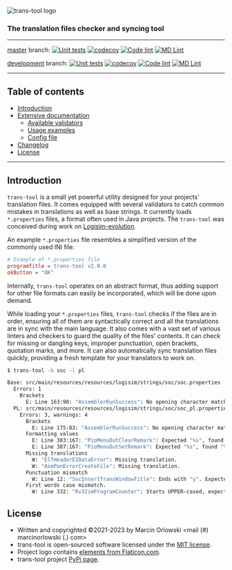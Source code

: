 ![trans-tool logo](artwork/trans-tool-logo.png)

### The translation files checker and syncing tool ###

---

[master](https://github.com/MarcinOrlowski/trans-tool/tree/master) branch:
[![Unit tests](https://github.com/MarcinOrlowski/trans-tool/actions/workflows/unittests.yml/badge.svg?branch=master)](https://github.com/MarcinOrlowski/trans-tool/actions/workflows/unittests.yml)
[![codecov](https://codecov.io/gh/MarcinOrlowski/trans-tool/branch/master/graph/badge.svg?token=3THKJKSQ1G)](https://codecov.io/gh/MarcinOrlowski/trans-tool)
[![Code lint](https://github.com/MarcinOrlowski/trans-tool/actions/workflows/linter.yml/badge.svg?branch=master)](https://github.com/MarcinOrlowski/trans-tool/actions/workflows/linter.yml)
[![MD Lint](https://github.com/MarcinOrlowski/trans-tool/actions/workflows/markdown.yml/badge.svg?branch=master)](https://github.com/MarcinOrlowski/trans-tool/actions/workflows/markdown.yml)

[development](https://github.com/MarcinOrlowski/trans-tool/tree/dev) branch:
[![Unit tests](https://github.com/MarcinOrlowski/trans-tool/actions/workflows/unittests.yml/badge.svg?branch=dev)](https://github.com/MarcinOrlowski/trans-tool/actions/workflows/unittests.yml)
[![codecov](https://codecov.io/gh/MarcinOrlowski/trans-tool/branch/dev/graph/badge.svg?token=3THKJKSQ1G)](https://codecov.io/gh/MarcinOrlowski/trans-tool)
[![Code lint](https://github.com/MarcinOrlowski/trans-tool/actions/workflows/linter.yml/badge.svg?branch=dev)](https://github.com/MarcinOrlowski/trans-tool/actions/workflows/linter.yml)
[![MD Lint](https://github.com/MarcinOrlowski/trans-tool/actions/workflows/markdown.yml/badge.svg?branch=dev)](https://github.com/MarcinOrlowski/trans-tool/actions/workflows/markdown.yml)

---

## Table of contents ##

* [Introduction](#introduction)
* [Extensive documentation](docs/README.md)
  * [Available validators](docs/checks/README.md)
  * [Usage examples](docs/usage.md)
  * [Config file](docs/config.md)
* [Changelog](docs/CHANGES.md)
* [License](#license)

---

## Introduction ##

`trans-tool` is a small yet powerful utility designed for your projects' translation files. It comes
equipped with several validators to catch common mistakes in translations as well as base strings.
It currently loads `*.properties` files, a format often used in Java projects. The
`trans-tool` was conceived during work
on [Logisim-evolution](https://github.com/logisim-evolution/logisim-evolution/).

An example `*.properties` file resembles a simplified version of the commonly used INI file:

```ini
# Example of *.properties file
programTitle = trans-tool v2.0.0
okButton = "OK"
```

Internally, `trans-tool` operates on an abstract format, thus adding support for other file formats
can easily be incorporated, which will be done upon demand.

While loading your `*.properties` files, `trans-tool` checks if the files are in order, ensuring all
of them are syntactically correct and all the translations are in sync with the main language. It
also comes with a vast set of various linters and checkers to guard the quality of the files'
contents. It can check for missing or dangling keys, improper punctuation, open brackets, quotation
marks, and more. It can also automatically sync translation files quickly, providing a fresh
template for your translators to work on.

```bash
$ trans-tool -b soc -l pl

Base: src/main/resources/resources/logisim/strings/soc/soc.properties
  Errors: 1
    Brackets
      E: Line 163:90: "AssemblerRunSuccess": No opening character matching ")".
  PL: src/main/resources/resources/logisim/strings/soc/soc_pl.properties
    Errors: 3, warnings: 4
      Brackets
        E: Line 175:83: "AssemblerRunSuccess": No opening character matching ")".
      Formatting values
        E: Line 383:167: "PioMenuOutClearRemark": Expected "%s", found "%s.".
        E: Line 387:167: "PioMenuOutSetRemark": Expected "%s", found "%s.".
      Missing translations
        W: "ElfHeaderEIDataError": Missing translation.
        W: "AsmPanErrorCreateFile": Missing translation.
      Punctuation mismatch
        W: Line 12: "SocInsertTransWindowTitle": Ends with "y". Expected ":".
      First words case mismatch.
        W: Line 332: "Rv32imProgramCounter": Starts UPPER-cased, expected lower-case.
```

## License ##

* Written and copyrighted &copy;2021-2023 by Marcin Orlowski <mail (#) marcinorlowski (.) com>
* trans-tool is open-sourced software licensed under
  the [MIT license](http://opensource.org/licenses/MIT).
* Project logo
  contains [elements from Flaticon.com](https://www.flaticon.com/free-icon/translation_99694).
* trans-tool project [PyPi page](https://pypi.org/project/trans-tool/).
